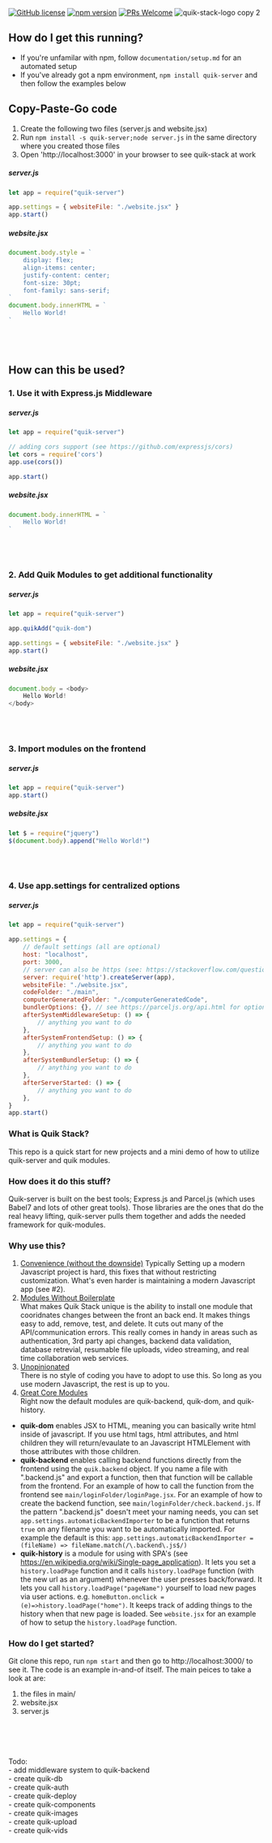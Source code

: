 [![GitHub license](https://img.shields.io/badge/license-MIT-blue.svg)](https://github.com/jeff-hykin/quik-stack/blob/master/LICENSE) 
[![npm version](https://img.shields.io/npm/v/react.svg?style=flat)](https://www.npmjs.com/package/quik-server) 
[![PRs Welcome](https://img.shields.io/badge/PRs-welcome-brightgreen.svg)](https://reactjs.org/docs/how-to-contribute.html#your-first-pull-request)
![quik-stack-logo copy 2](https://user-images.githubusercontent.com/17692058/49397262-a845af80-f700-11e8-8b78-cae546c236ba.PNG)


## How do I get this running?

- If you're unfamilar with npm, follow `documentation/setup.md` for an automated setup
- If you've already got a npm environment, `npm install quik-server` and then follow the examples below

## Copy-Paste-Go code
1. Create the following two files (server.js and website.jsx)
2. Run `npm install -s quik-server;node server.js` in the same directory where you created those files
3. Open 'http://localhost:3000' in your browser to see quik-stack at work
##### server.js
```javascript
let app = require("quik-server")

app.settings = { websiteFile: "./website.jsx" }
app.start()
```
##### website.jsx
```javascript
document.body.style = `
    display: flex; 
    align-items: center; 
    justify-content: center;
    font-size: 30pt; 
    font-family: sans-serif;
`
document.body.innerHTML = `
    Hello World!
`
```
<br>
<br>

## How can this be used?
### 1. Use it with Express.js Middleware
##### server.js
```javascript
let app = require("quik-server")

// adding cors support (see https://github.com/expressjs/cors)
let cors = require('cors')
app.use(cors())

app.start()
```
##### website.jsx
```javascript
document.body.innerHTML = `
    Hello World!
`
```
<br>
<br>

### 2. Add Quik Modules to get additional functionality
##### server.js
```javascript
let app = require("quik-server")

app.quikAdd("quik-dom")

app.settings = { websiteFile: "./website.jsx" }
app.start()
```
##### website.jsx
```javascript
document.body = <body>
    Hello World!
</body>
```
<br>
<br>

### 3. Import modules on the frontend
##### server.js
```javascript
let app = require("quik-server")
app.start()
```
##### website.jsx
```javascript
let $ = require("jquery")
$(document.body).append("Hello World!")
```
<br>
<br>

### 4. Use app.settings for centralized options 
##### server.js
```javascript
let app = require("quik-server")

app.settings = {
    // default settings (all are optional)
    host: "localhost",
    port: 3000,
    // server can also be https (see: https://stackoverflow.com/questions/11744975/enabling-https-on-express-js)
    server: require('http').createServer(app), 
    websiteFile: "./website.jsx",
    codeFolder: "./main",
    computerGeneratedFolder: "./computerGeneratedCode",
    bundlerOptions: {}, // see https://parceljs.org/api.html for options
    afterSystemMiddlewareSetup: () => {
        // anything you want to do
    },
    afterSystemFrontendSetup: () => {
        // anything you want to do
    },
    afterSystemBundlerSetup: () => {
        // anything you want to do
    },
    afterServerStarted: () => {
        // anything you want to do
    },
}
app.start()
```

### What is Quik Stack?
This repo is a quick start for new projects and a mini demo of how to utilize quik-server and quik modules.

### How does it do this stuff?
Quik-server is built on the best tools; Express.js and Parcel.js (which uses Babel7 and lots of other great tools). Those libraries are the ones that do the real heavy lifting, quik-server pulls them together and adds the needed framework for quik-modules.

### Why use this?
1. <u>Convenience (without the downside)</u>
Typically Setting up a modern Javascript project is hard, this fixes that without restricting customization. What's even harder is maintaining a modern Javascript app (see #2).
2. <u>Modules Without Boilerplate</u><br>
What makes Quik Stack unique is the ability to install one module that cooridnates changes between the front an back end. It makes things easy to add, remove, test, and delete. It cuts out many of the API/communication errors. This really comes in handy in areas such as authentication, 3rd party api changes, backend data validation, database retrevial, resumable file uploads, video streaming, and real time collaboration web services.
3. <u>Unopinionated</u><br>
There is no style of coding you have to adopt to use this. So long as you use modern Javascript, the rest is up to you.
4. <u>Great Core Modules</u><br>
Right now the default modules are quik-backend, quik-dom, and quik-history.
 - <b>quik-dom</b> enables JSX to HTML, meaning you can basically write html inside of javascript. If you use html tags, html attributes, and html children they will return/evaulate to an Javascript HTMLElement with those attributes with those children.<br>
 - <b>quik-backend</b> enables calling backend functions directly from the frontend using the `quik.backend` object. If you name a file with ".backend.js" and export a function, then that function will be callable from the frontend. For an example of how to call the function from the frontend see `main/loginFolder/loginPage.jsx`. For an example of how to create the backend function, see `main/loginFolder/check.backend.js`. If the pattern ".backend.js" doesn't meet your naming needs, you can set `app.settings.automaticBackendImporter` to be a function that returns `true` on any filename you want to be automatically imported. For example the default is this: `app.settings.automaticBackendImporter = (fileName) => fileName.match(/\.backend\.js$/)`
- <b>quik-history</b> is a module for using with SPA's (see https://en.wikipedia.org/wiki/Single-page_application). It lets you set a `history.loadPage` function and it calls `history.loadPage` function (with the new url as an argument) whenever the user presses back/forward. It lets you call `history.loadPage("pageName")` yourself to load new pages via user actions. e.g. `homeButton.onclick = (e)=>history.loadPage("home")`. It keeps track of adding things to the history when that new page is loaded. See `website.jsx` for an example of how to setup the `history.loadPage` function. 

### How do I get started?
Git clone this repo, run `npm start` and then go to http://localhost:3000/ to see it. The code is an example in-and-of itself. The main peices to take a look at are:
1. the files in main/
2. website.jsx
3. server.js


<br>
<br>
<br>
<br>Todo:
<br>- add middleware system to quik-backend
<br>- create quik-db
<br>- create quik-auth
<br>- create quik-deploy
<br>- create quik-components
<br>- create quik-images
<br>- create quik-upload
<br>- create quik-vids
